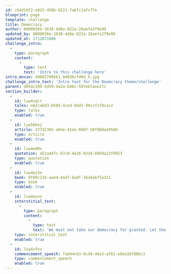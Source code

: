 ```yaml
---
id: c64d19f2-e825-450b-9221-fa6fc1afcf7e
blueprint: page
template: challenge
title: Democracy
author: 0800036e-1638-4d6e-822a-26aefe2f9e99
updated_by: 0800036e-1638-4d6e-822a-26aefe2f9e99
updated_at: 1712071086
challenge_intro:
  -
    type: paragraph
    content:
      -
        type: text
        text: 'Intro to this challenge here'
intro_movie: 49682799561_0d038cfd0d_h.jpg
challenge_intro_text: 'Intro text for the Deomcracy theme/challenge'
parent: 4054c299-5d59-4a2a-b98c-597ebfaee2fc
section_builder:
  -
    id: lua4vqlr
    talks: e62cabd3-6585-4ced-9dd1-90ccf1f8cac2
    type: talks
    enabled: true
  -
    id: lua56bej
    article: 237d2365-a6de-41ee-8687-58f80dad4586
    type: article
    enabled: true
  -
    id: lua4w80x
    quotation: a51a447c-67c8-4e26-8318-89b9a22f0923
    type: quotation
    enabled: true
  -
    id: lua4wj5e
    book: 9f09c216-ae44-4a47-badf-16a8ab75a311
    type: book
    enabled: true
  -
    id: lua4wsov
    interstitial_text:
      -
        type: paragraph
        content:
          -
            type: text
            text: 'We must not take our democracy for granted. Let the content on this page guide you into a path of creative action!'
    type: interstitial_text
    enabled: true
  -
    id: lua4xfns
    commencement_speech: fab94cb3-0c49-48a3-af62-e8ea16f88bc3
    type: commencement_speech
    enabled: true
---
```


